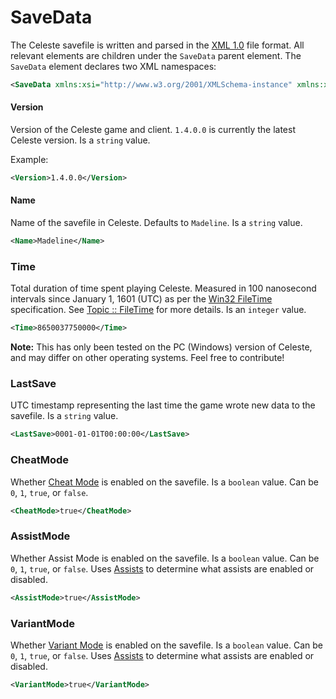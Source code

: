 # SaveData

The Celeste savefile is written and parsed in the [XML 1.0](https://www.w3.org/TR/xml/) file format. All relevant elements are children under the `SaveData` parent element. The `SaveData` element declares two XML namespaces:

```xml
<SaveData xmlns:xsi="http://www.w3.org/2001/XMLSchema-instance" xmlns:xsd="http://www.w3.org/2001/XMLSchema">
```

#### Version

Version of the Celeste game and client. `1.4.0.0` is currently the latest Celeste version. Is a `string` value.

Example:
```xml
<Version>1.4.0.0</Version>
```

#### Name

Name of the savefile in Celeste. Defaults to `Madeline`. Is a `string` value.

```xml
<Name>Madeline</Name>
```

### Time

Total duration of time spent playing Celeste. Measured in 100 nanosecond intervals since January 1, 1601 (UTC) as per the [Win32 FileTime](https://docs.microsoft.com/en-us/windows/win32/api/minwinbase/ns-minwinbase-filetime) specification. See [Topic :: FileTime]() for more details. Is an `integer` value.

```xml
<Time>8650037750000</Time>
```

**Note:** This has only been tested on the PC (Windows) version of Celeste, and may differ on other operating systems. Feel free to contribute!

### LastSave

UTC timestamp representing the last time the game wrote new data to the savefile. Is a `string` value.

```xml
<LastSave>0001-01-01T00:00:00</LastSave>
```

### CheatMode

Whether [Cheat Mode](https://celestegame.fandom.com/wiki/Cheat_Mode) is enabled on the savefile. Is a `boolean` value. Can be `0`, `1`, `true`, or `false`.

```xml
<CheatMode>true</CheatMode>
```

### AssistMode

Whether Assist Mode is enabled on the savefile. Is a `boolean` value. Can be `0`, `1`, `true`, or `false`. Uses [Assists](#Assists) to determine what assists are enabled or disabled.

```xml
<AssistMode>true</AssistMode>
```

### VariantMode

Whether [Variant Mode]() is enabled on the savefile. Is a `boolean` value. Can be `0`, `1`, `true`, or `false`. Uses [Assists](#Assists) to determine what assists are enabled or disabled.

```xml
<VariantMode>true</VariantMode>
```

